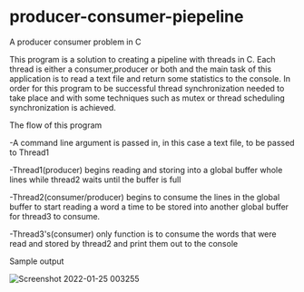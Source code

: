 # producer-consumer-piepeline
A producer consumer problem in C

This program is a solution to creating a pipeline with threads in C. Each thread is either a consumer,producer or both and the main task of this application is to read a text file and return some statistics to the console. In order for this program to be successful thread synchronization needed to take place and with some techniques such as mutex or thread scheduling synchronization is achieved. 

The flow of this program 

-A command line argument is passed in, in this case a text file, to be passed to Thread1

-Thread1(producer) begins reading and storing into a global buffer whole lines while thread2 waits until the buffer is full

-Thread2(consumer/producer) begins to consume the lines in the global buffer to start reading a word a time to be stored into another global buffer for thread3 to consume.

-Thread3's(consumer) only function is to consume the words that were read and stored by thread2 and print them out to the console

Sample output

![Screenshot 2022-01-25 003255](https://user-images.githubusercontent.com/76544232/150917163-620ada62-9ace-4a7b-8664-5f281ed520a5.png)
